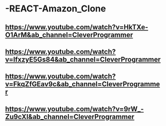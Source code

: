 # -REACT-Amazon_Clone
## https://www.youtube.com/watch?v=HkTXe-O1ArM&ab_channel=CleverProgrammer
## https://www.youtube.com/watch?v=lfxzyE5Gs84&ab_channel=CleverProgrammer
## https://www.youtube.com/watch?v=FkqZfGEav9c&ab_channel=CleverProgrammer
## https://www.youtube.com/watch?v=9rW_-Zu9cXI&ab_channel=CleverProgrammer
